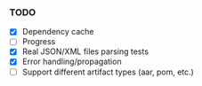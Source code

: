 ### TODO

- [x] Dependency cache
- [ ] Progress
- [x] Real JSON/XML files parsing tests
- [x] Error handling/propagation
- [ ] Support different artifact types (aar, pom, etc.)
